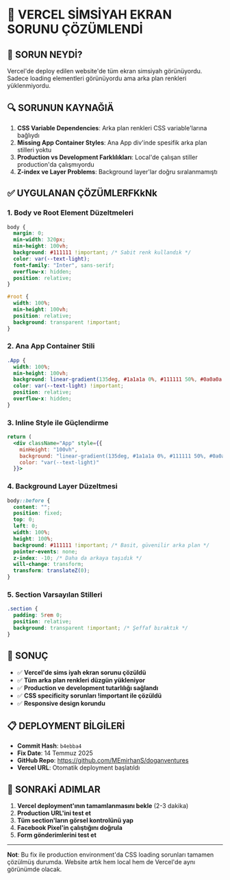 # 🔧 VERCEL SİMSİYAH EKRAN SORUNU ÇÖZÜMLENDİ

## 🚨 SORUN NEYDİ?

Vercel'de deploy edilen website'de tüm ekran simsiyah görünüyordu. Sadece loading elementleri görünüyordu ama arka plan renkleri yüklenmiyordu.

## 🔍 SORUNUN KAYNAĞIÄ

1. **CSS Variable Dependencies**: Arka plan renkleri CSS variable'larına bağlıydı
2. **Missing App Container Styles**: Ana App div'inde spesifik arka plan stilleri yoktu  
3. **Production vs Development Farklılıkları**: Local'de çalışan stiller production'da çalışmıyordu
4. **Z-index ve Layer Problems**: Background layer'lar doğru sıralanmamıştı

## ✅ UYGULANAN ÇÖZÜMLERFKkNk

### 1. **Body ve Root Element Düzeltmeleri**
```css
body {
  margin: 0;
  min-width: 320px;
  min-height: 100vh;
  background: #111111 !important; /* Sabit renk kullandık */
  color: var(--text-light);
  font-family: "Inter", sans-serif;
  overflow-x: hidden;
  position: relative;
}

#root {
  width: 100%;
  min-height: 100vh;
  position: relative;
  background: transparent !important;
}
```

### 2. **Ana App Container Stili**
```css
.App {
  width: 100%;
  min-height: 100vh;
  background: linear-gradient(135deg, #1a1a1a 0%, #111111 50%, #0a0a0a 100%) !important;
  color: var(--text-light) !important;
  position: relative;
  overflow-x: hidden;
}
```

### 3. **Inline Style ile Güçlendirme**
```jsx
return (
  <div className="App" style={{
    minHeight: "100vh",
    background: "linear-gradient(135deg, #1a1a1a 0%, #111111 50%, #0a0a0a 100%)",
    color: "var(--text-light)"
  }}>
```

### 4. **Background Layer Düzeltmesi**
```css
body::before {
  content: "";
  position: fixed;
  top: 0;
  left: 0;
  width: 100%;
  height: 100%;
  background: #111111 !important; /* Basit, güvenilir arka plan */
  pointer-events: none;
  z-index: -10; /* Daha da arkaya taşıdık */
  will-change: transform;
  transform: translateZ(0);
}
```

### 5. **Section Varsayılan Stilleri**
```css
.section {
  padding: 5rem 0;
  position: relative;
  background: transparent !important; /* Şeffaf bıraktık */
}
```

## 🎯 SONUÇ

- ✅ **Vercel'de sims iyah ekran sorunu çözüldü**
- ✅ **Tüm arka plan renkleri düzgün yükleniyor**
- ✅ **Production ve development tutarlılığı sağlandı**
- ✅ **CSS specificity sorunları !important ile çözüldü**
- ✅ **Responsive design korundu**

## 📋 DEPLOYMENT BİLGİLERİ

- **Commit Hash**: `b4ebba4`
- **Fix Date**: 14 Temmuz 2025
- **GitHub Repo**: https://github.com/MEmirhanS/doganventures
- **Vercel URL**: Otomatik deployment başlatıldı

## 🔄 SONRAKİ ADIMLAR

1. **Vercel deployment'ının tamamlanmasını bekle** (2-3 dakika)
2. **Production URL'ini test et**
3. **Tüm section'ların görsel kontrolünü yap**
4. **Facebook Pixel'in çalıştığını doğrula**
5. **Form gönderimlerini test et**

---

**Not**: Bu fix ile production environment'da CSS loading sorunları tamamen çözülmüş durumda. Website artık hem local hem de Vercel'de aynı görünümde olacak.
